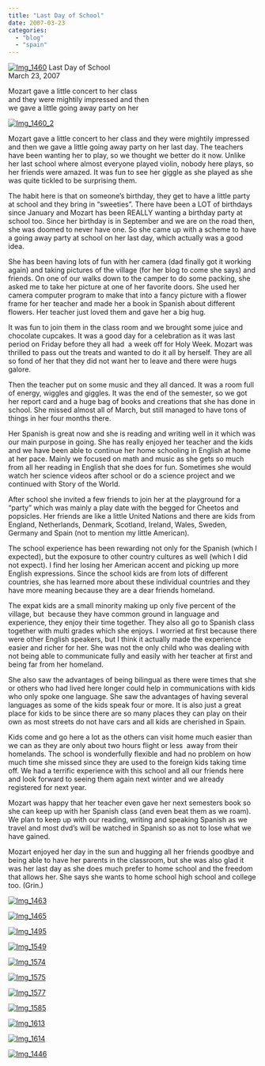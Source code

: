 ```yaml
---
title: "Last Day of School"
date: 2007-03-23
categories: 
  - "blog"
  - "spain"
---
```


 [![Img_1460](https://pub-ac94b3f306b24c0dba4238943c97f2e1.r2.dev/soultravelers3/images/2008/04/08/img_1460.png "Img_1460")](https://pub-ac94b3f306b24c0dba4238943c97f2e1.r2.dev/photos/uncategorized/2008/04/08/img_1460.png) Last Day of School  
March 23, 2007

Mozart gave a little concert to her class  
and they were mightily impressed and then  
we gave a little going away party on her

<!--more-->

[![Img_1460_2](https://pub-ac94b3f306b24c0dba4238943c97f2e1.r2.dev/soultravelers3/images/2008/04/08/img_1460_2.png "Img_1460_2")](https://pub-ac94b3f306b24c0dba4238943c97f2e1.r2.dev/photos/uncategorized/2008/04/08/img_1460_2.png)

  
Mozart gave a little concert to her class and they were mightily impressed and then we gave a little going away party on her last day. The teachers have been wanting her to play, so we thought we better do it now. Unlike her last school where almost everyone played violin, nobody here plays, so her friends were amazed. It was fun to see her giggle as she played as she was quite tickled to be surprising them.

The habit here is that on someone’s birthday, they get to have a little party at school and they bring in “sweeties”. There have been a LOT of birthdays since January and Mozart has been REALLY wanting a birthday party at school too. Since her birthday is in September and we are on the road then, she was doomed to never have one. So she came up with a scheme to have a going away party at school on her last day, which actually was a good idea.

She has been having lots of fun with her camera (dad finally got it working again) and taking pictures of the village (for her blog to come she says) and friends. On one of our walks down to the camper to do some packing, she asked me to take her picture at one of her favorite doors. She used her camera computer program to make that into a fancy picture with a flower frame for her teacher and made her a book in Spanish about different flowers. Her teacher just loved them and gave her a big hug.

It was fun to join them in the class room and we brought some juice and chocolate cupcakes. It was a good day for a celebration as it was last period on Friday before they all had  a week off for Holy Week. Mozart was thrilled to pass out the treats and wanted to do it all by herself. They are all so fond of her that they did not want her to leave and there were hugs galore.

Then the teacher put on some music and they all danced. It was a room full of energy, wiggles and giggles. It was the end of the semester, so we got her report card and a huge bag of books and creations that she has done in school. She missed almost all of March, but still managed to have tons of things in her four months there.

Her Spanish is great now and she is reading and writing well in it which was our main purpose in going. She has really enjoyed her teacher and the kids and we have been able to continue her home schooling in English at home at her pace. Mainly we focused on math and music as she gets so much from all her reading in English that she does for fun. Sometimes she would watch her science videos after school or do a science project and we continued with Story of the World.

After school she invited a few friends to join her at the playground for a “party” which was mainly a play date with the begged for Cheetos and popsicles. Her friends are like a little United Nations and there are kids from England, Netherlands, Denmark, Scotland, Ireland, Wales, Sweden, Germany and Spain (not to mention my little American).

The school experience has been rewarding not only for the Spanish (which I expected), but the exposure to other country cultures as well (which I did not expect). I find her losing her American accent and picking up more English expressions. Since the school kids are from lots of different countries, she has learned more about these individual countries and they have more meaning because they are a dear friends homeland.

The expat kids are a small minority making up only five percent of the village, but  because they have common ground in language and experience, they enjoy their time together. They also all go to Spanish class together with multi grades which she enjoys. I worried at first because there were other English speakers, but I think it actually made the experience easier and richer for her. She was not the only child who was dealing with not being able to communicate fully and easily with her teacher at first and being far from her homeland.

She also saw the advantages of being bilingual as there were times that she or others who had lived here longer could help in communications with kids who only spoke one language. She saw the advantages of having several languages as some of the kids speak four or more. It is also just a great place for kids to be since there are so many places they can play on their own as most streets do not have cars and all kids are cherished in Spain.

Kids come and go here a lot as the others can visit home much easier than we can as they are only about two hours flight or less  away from their homelands. The school is wonderfully flexible and had no problem on how much time she missed since they are used to the foreign kids taking time off. We had a terrific experience with this school and all our friends here and look forward to seeing them again next winter and we already registered for next year.

Mozart was happy that her teacher even gave her next semesters book so she can keep up with her Spanish class (and even beat them as we roam). We plan to keep up with our reading, writing and speaking Spanish as we travel and most dvd’s will be watched in Spanish so as not to lose what we have gained.

Mozart enjoyed her day in the sun and hugging all her friends goodbye and being able to have her parents in the classroom, but she was also glad it was her last day as she does much prefer to home school and the freedom that allows her. She says she wants to home school high school and college too. (Grin.)

[![Img_1463](https://pub-ac94b3f306b24c0dba4238943c97f2e1.r2.dev/soultravelers3/images/2008/04/08/img_1463.png "Img_1463")](https://pub-ac94b3f306b24c0dba4238943c97f2e1.r2.dev/photos/uncategorized/2008/04/08/img_1463.png)

[![Img_1465](https://pub-ac94b3f306b24c0dba4238943c97f2e1.r2.dev/soultravelers3/images/2008/04/08/img_1465.png "Img_1465")](https://pub-ac94b3f306b24c0dba4238943c97f2e1.r2.dev/photos/uncategorized/2008/04/08/img_1465.png)

[![Img_1495](https://pub-ac94b3f306b24c0dba4238943c97f2e1.r2.dev/soultravelers3/images/2008/04/08/img_1495.png "Img_1495")](https://pub-ac94b3f306b24c0dba4238943c97f2e1.r2.dev/photos/uncategorized/2008/04/08/img_1495.png)

[![Img_1549](https://pub-ac94b3f306b24c0dba4238943c97f2e1.r2.dev/soultravelers3/images/2008/04/08/img_1549.png "Img_1549")](https://pub-ac94b3f306b24c0dba4238943c97f2e1.r2.dev/photos/uncategorized/2008/04/08/img_1549.png)

[![Img_1574](https://pub-ac94b3f306b24c0dba4238943c97f2e1.r2.dev/soultravelers3/images/2008/04/08/img_1574.png "Img_1574")](https://pub-ac94b3f306b24c0dba4238943c97f2e1.r2.dev/photos/uncategorized/2008/04/08/img_1574.png)

[![Img_1575](https://pub-ac94b3f306b24c0dba4238943c97f2e1.r2.dev/soultravelers3/images/2008/04/08/img_1575.png "Img_1575")](https://pub-ac94b3f306b24c0dba4238943c97f2e1.r2.dev/photos/uncategorized/2008/04/08/img_1575.png)

[![Img_1577](https://pub-ac94b3f306b24c0dba4238943c97f2e1.r2.dev/soultravelers3/images/2008/04/08/img_1577.png "Img_1577")](https://pub-ac94b3f306b24c0dba4238943c97f2e1.r2.dev/photos/uncategorized/2008/04/08/img_1577.png)

[![Img_1585](https://pub-ac94b3f306b24c0dba4238943c97f2e1.r2.dev/soultravelers3/images/2008/04/08/img_1585.png "Img_1585")](https://pub-ac94b3f306b24c0dba4238943c97f2e1.r2.dev/photos/uncategorized/2008/04/08/img_1585.png)

[![Img_1613](https://pub-ac94b3f306b24c0dba4238943c97f2e1.r2.dev/soultravelers3/images/2008/04/08/img_1613.png "Img_1613")](https://pub-ac94b3f306b24c0dba4238943c97f2e1.r2.dev/photos/uncategorized/2008/04/08/img_1613.png)

[![Img_1614](https://pub-ac94b3f306b24c0dba4238943c97f2e1.r2.dev/soultravelers3/images/2008/04/08/img_1614.png "Img_1614")](https://pub-ac94b3f306b24c0dba4238943c97f2e1.r2.dev/photos/uncategorized/2008/04/08/img_1614.png)

[![Img_1446](https://pub-ac94b3f306b24c0dba4238943c97f2e1.r2.dev/soultravelers3/images/2008/04/08/img_1446.png "Img_1446")](https://pub-ac94b3f306b24c0dba4238943c97f2e1.r2.dev/photos/uncategorized/2008/04/08/img_1446.png)
